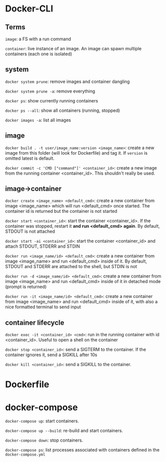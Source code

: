 # Docker-CLI

## Terms

`image`:  a FS with a run command

`container`: live instance of an image. An image can spawn multiple containers (each one is isolated) 

## system
`docker system prune`: remove images and container dangling

`docker system prune -a`: remove everything
 
`docker ps`: show currently running containers
 
`docker ps --all`: show all containers (running, stopped)
 
`docker images -a`: list all images 
 
 ## image
 `docker build . -t user/image_name:version <image_name>`: create a new image from this folder (will look for Dockerfile) and tag it. If `version` is omitted latest is default.
 
`docker commit -c 'CMD ["command"]' <container_id>`: create a new image from the running container <container_id>. This shouldn't really be used.
 
 ## image->container
 
 `docker create <image_name> <default_cmd>`: create a new container from image <image_name> which will run <default_cmd> once started. The container id is returned but the container is not started
 
 `docker start <container_id>`: start the container <container_id>. If the container was stopped, restart it **and run <default_cmd> again**. By default, STDOUT is not attached
 
 `docker start -ai <container_id>`: start the container <container_id> and attach STDOUT, STDERR and STDIN
  
 
 `docker run <image_name/id> <default_cmd>`: create a new container from image <image_name> and run <default_cmd> inside of it. By default, STDOUT and STDERR are attached to the shell, but STDIN is not
 
 `docker run -d <image_name/id> <default_cmd>`: create a new container from image <image_name> and run <default_cmd> inside of it in detached mode (prompt is returned)
 
 
 `docker run -it <image_name/id> <default_cmd>`: create a new container from image <image_name> and run <default_cmd> inside of it, with also a nice formatted terminal to send input
 
 ## container lifecycle
 
 `docker exec -it <container_id> <cmd>`: run <cmd> in the running container with id <container_id>. Useful to open a shell on the container 
 
 `docker stop <container_id>`: send a SIGTERM to the container. If the container ignores it, send a SIGKILL after 10s
 
 `docker kill <container_id>`: send a SIGKILL to the container.
 
 # Dockerfile
 
 
 # docker-compose
 
`docker-compose up`: start containers.
 
`docker-compose up --build`: re-build and start containers.

`docker-compose down`: stop containers.

`docker-compose ps`: list processes associated with containers defined in the `docker-compose.yml`


